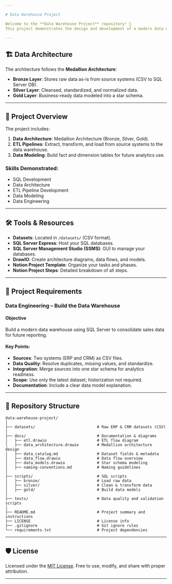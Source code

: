 ```yaml
---

# Data Warehouse Project

Welcome to the **Data Warehouse Project** repository! 🚀
This project demonstrates the design and development of a modern data warehouse — from raw data ingestion to building a star schema. Designed as a portfolio project, it follows industry best practices in data engineering and modeling.

---
```


## 🏗️ Data Architecture

The architecture follows the **Medallion Architecture**:

* **Bronze Layer**: Stores raw data as-is from source systems (CSV to SQL Server DB).
* **Silver Layer**: Cleansed, standardized, and normalized data.
* **Gold Layer**: Business-ready data modeled into a star schema.

---

## 📖 Project Overview

The project includes:

1. **Data Architecture**: Medallion Architecture (Bronze, Silver, Gold).
2. **ETL Pipelines**: Extract, transform, and load from source systems to the data warehouse.
3. **Data Modeling**: Build fact and dimension tables for future analytics use.

### Skills Demonstrated:

* SQL Development
* Data Architecture
* ETL Pipeline Development
* Data Modeling
* Data Engineering

---

## 🛠️ Tools & Resources

* **Datasets**: Located in `/datasets/` (CSV format).
* **SQL Server Express**: Host your SQL databases.
* **SQL Server Management Studio (SSMS)**: GUI to manage your databases.
* **DrawIO**: Create architecture diagrams, data flows, and models.
* **Notion Project Template**: Organize your tasks and phases.
* **Notion Project Steps**: Detailed breakdown of all steps.

---

## 🚀 Project Requirements

### Data Engineering – Build the Data Warehouse

#### Objective

Build a modern data warehouse using SQL Server to consolidate sales data for future reporting.

#### Key Points:

* **Sources**: Two systems (ERP and CRM) as CSV files.
* **Data Quality**: Resolve duplicates, missing values, and standardize.
* **Integration**: Merge sources into one star schema for analytics readiness.
* **Scope**: Use only the latest dataset; historization not required.
* **Documentation**: Include a clear data model explanation.

---

## 📂 Repository Structure

```
data-warehouse-project/
│
├── datasets/                           # Raw ERP & CRM datasets (CSV)
│
├── docs/                               # Documentation & diagrams
│   ├── etl.drawio                      # ETL flow diagram
│   ├── data_architecture.drawio        # Medallion architecture design
│   ├── data_catalog.md                 # Dataset fields & metadata
│   ├── data_flow.drawio                # Data flow overview
│   ├── data_models.drawio              # Star schema modeling
│   ├── naming-conventions.md           # Naming guidelines
│
├── scripts/                            # SQL scripts
│   ├── bronze/                         # Load raw data
│   ├── silver/                         # Clean & transform data
│   ├── gold/                           # Build data models
│
├── tests/                              # Data quality and validation scripts
│
├── README.md                           # Project summary and instructions
├── LICENSE                             # License info
├── .gitignore                          # Git ignore rules
└── requirements.txt                    # Project dependencies
```

---

## 🛡️ License

Licensed under the [MIT License](LICENSE).
Free to use, modify, and share with proper attribution.

---
